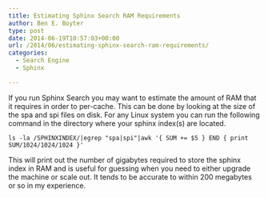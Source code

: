 ```yaml
---
title: Estimating Sphinx Search RAM Requirements
author: Ben E. Boyter
type: post
date: 2014-06-19T10:57:03+00:00
url: /2014/06/estimating-sphinx-search-ram-requirements/
categories:
  - Search Engine
  - Sphinx

---
```

If you run Sphinx Search you may want to estimate the amount of RAM that it requires in order to per-cache. This can be done by looking at the size of the spa and spi files on disk. For any Linux system you can run the following command in the directory where your sphinx index(s) are located.

```
ls -la /SPHINXINDEX/|egrep "spa|spi"|awk '{ SUM += $5 } END { print SUM/1024/1024/1024 }'

```

This will print out the number of gigabytes required to store the sphinx index in RAM and is useful for guessing when you need to either upgrade the machine or scale out. It tends to be accurate to within 200 megabytes or so in my experience.
